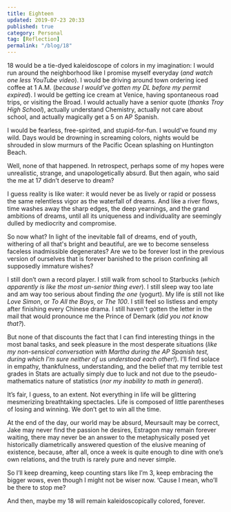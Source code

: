 ```yaml
---
title: Eighteen
updated: 2019-07-23 20:33
published: true
category: Personal
tag: [Reflection]
permalink: "/blog/18"
---
```


18 would be a tie-dyed kaleidoscope of colors in my imagination: I would run around the neighborhood like I promise myself everyday (_and watch one less YouTube video_). I would be driving around town ordering iced coffee at 1 A.M. (_because I would’ve gotten my DL before my permit expired_). I would be getting ice cream at Venice, having spontaneous road trips, or visiting the Broad. I would actually have a senior quote (_thanks Troy High School_), actually understand Chemistry, actually not care about school, and actually magically get a 5 on AP Spanish.

I would be fearless, free-spirited, and stupid-for-fun. I would’ve found my wild. Days would be drowning in screaming colors, nights would be shrouded in slow murmurs of the Pacific Ocean splashing on Huntington Beach.

Well, none of that happened. In retrospect, perhaps some of my hopes were unrealistic, strange, and unapologetically absurd. But then again, who said the me at 17 didn’t deserve to dream?

I guess reality is like water: it would never be as lively or rapid or possess the same relentless vigor as the waterfall of dreams. And like a river flows, time washes away the sharp edges, the deep yearnings, and the grand ambitions of dreams, until all its uniqueness and individuality are seemingly dulled by mediocrity and compromise.

So now what? In light of the inevitable fall of dreams, end of youth, withering of all that's bright and beautiful, are we to become senseless faceless inadmissible degenerates? Are we to be forever lost in the previous version of ourselves that is forever banished to the prison confining all supposedly immature wishes?

I still don’t own a record player. I still walk from school to Starbucks (_which apparently is like the most un-senior thing ever_). I still sleep way too late and am way too serious about finding _the one_ (yogurt). My life is still not like _Love Simon_, or _To All the Boys_, or _The 100_. I still feel so listless and empty after finishing every Chinese drama. I still haven't gotten the letter in the mail that would pronounce me the Prince of Demark (_did you not know that?_).

But none of that discounts the fact that I can find interesting things in the most banal tasks, and seek pleasure in the most desperate situations (_like my non-sensical conversation with Martha during the AP Spanish test, during which I'm sure neither of us understood each other!_). I’ll find solace in empathy, thankfulness, understanding, and the belief that my terrible test grades in Stats are actually simply due to luck and not due to the pseudo-mathematics nature of statistics (_nor my inability to math in general_).

It’s fair, I guess, to an extent. Not everything in life will be glittering mesmerizing breathtaking spectacles. Life is composed of little parentheses of losing and winning. We don’t get to win all the time.

At the end of the day, our world may be absurd, Meursault may be correct, Jake may never find the passion he desires, Estragon may remain forever waiting, there may never be an answer to the metaphysically posed yet historically diametrically answered question of the elusive meaning of existence, because, after all, once a week is quite enough to dine with one’s own relations, and the truth is rarely pure and never simple.

So I’ll keep dreaming, keep counting stars like I’m 3, keep embracing the bigger wows, even though I might not be wiser now. ‘Cause I mean, who’ll be there to stop me?

And then, maybe my 18 will remain kaleidoscopically colored, forever.
